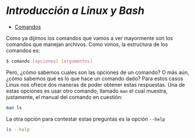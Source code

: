 # *Introducción a Linux y Bash*

* [Comandos](#comandos)

Como ya dijimos los comandos que vamos a ver mayormente son los comandos que manejan archivos. Como vimos, la estructura de los comandos es:

```bash
$ comando [opciones] [argumentos]
```

Pero, ¿cómo sabemos cuales son las opciones de un comando? O más aún, ¿cómo sabemos qué es lo que hace un comando dado?
Para estos casos Linux nos ofrece dos maneras de poder obtener estas respuestas. Una de estas opciones es usar otro comando, llamado `man` el cual muestra, justamente, el manual del comando en cuestión:

```bash
man ls
```

La otra opción para contestar estas preguntas es la opción `--help`

```bash
ls --help
```
